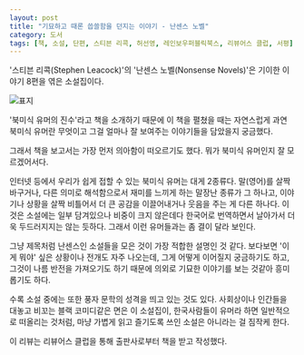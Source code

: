 ```yaml
---
layout: post
title: "기묘하고 때론 씁쓸함을 던지는 이야기 - 난센스 노벨"
category: 도서
tags: [책, 소설, 단편, 스티븐 리콕, 허선영, 레인보우퍼블릭북스, 리뷰어스 클럽, 서평]
---
```


'스티븐 리콕(Stephen Leacock)'의
'난센스 노벨(Nonsense Novels)'은
기이한 이야기 8편을 엮은 소설집이다.

![표지](https://images2.imgbox.com/b6/5a/MRbV1wza_o.jpg)

'북미식 유머의 진수'라고 책을 소개하기 때문에
이 책을 펼쳤을 때는 자연스럽게
과연 북미식 유머란 무엇이고
그걸 얼마나 잘 보여주는 이야기들을 담았을지 궁금했다.

그래서 책을 보고서는 가장 먼저 의아함이 떠오르기도 했다.
뭐가 북미식 유머인지 잘 모르겠어서다.

인터넷 등에서 우리가 쉽게 접할 수 있는 북미식 유머는 대게 2종류다.
말(영어)를 살짝 바구거나, 다른 의미로 해석함으로서 재미를 느끼게 하는 말장난 종류가 그 하나고,
이야기나 상황을 살짝 비틀어서 더 큰 공감을 이끌어내거나 웃음을 주는 게 다른 하나다.
이것은 소설에는 일부 담겨있으나 비중이 크지 않은데다
한국어로 번역하면서 날아가서 더욱 두드러지지는 않는 듯하다.
그래서 이런 유머들과는 좀 결이 달라 보인다.

그냥 제목처럼 난센스인 소설들을 모은 것이 가장 적합한 설명인 것 같다.
보다보면 '이게 뭐야' 싶은 상황이나 전개도 자주 나오는데,
그게 어떻게 이어질지 궁금하기도 하고,
그것이 나름 반전을 가져오기도 하기 때문에
의외로 기묘한 이야기를 보는 것같아 흥미롭기도 하다.

수록 소설 중에는 또한 풍자 문학의 성격을 띄고 있는 것도 있다.
사회상이나 인간들을 대놓고 비꼬는 블랙 코미디같은 면은
이 소설집이, 한국사람들이 유머라 하면 일반적으로 떠올리는 것처럼,
마냥 가볍게 읽고 즐기도록 쓰인 소설은 아니라는 걸 짐작케 한다.



<div class="im im-info">
이 리뷰는 리뷰어스 클럽을 통해 출판사로부터 책을 받고 작성했다.
</div>
